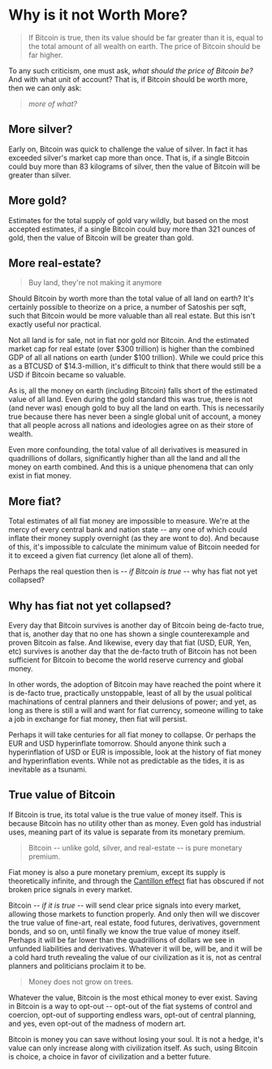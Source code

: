 # Why is it not Worth More?

> If Bitcoin is true, then
> its value should be far greater than it is,
> equal to the total amount of all
> wealth on earth.
> The price of Bitcoin should be far higher.

To any such criticism, one must ask,
 *what should the price of Bitcoin be?*
And with what unit of account?
That is, if Bitcoin should be worth more,
 then we can only ask:

> *more of what?*




## More silver?

Early on, Bitcoin was quick to challenge
 the value of silver.
In fact it has exceeded silver's market cap
 more than once.
That is, if a single Bitcoin could buy more than
 83 kilograms of silver, then the value of
 Bitcoin will be greater than silver.




## More gold?

Estimates for the total supply of gold vary wildly,
 but based on the most accepted estimates,
 if a single Bitcoin could buy more than
 321 ounces of gold, then the value of
 Bitcoin will be greater than gold.




## More real-estate?

> Buy land, they're not making it anymore

Should Bitcoin by worth more than
 the total value of all land on earth?
It's certainly possible to theorize on
 a price, a number of Satoshis per sqft,
 such that Bitcoin would be more valuable
 than all real estate.
But this isn't exactly useful nor practical.

Not all land is for sale, not in fiat nor gold
 nor Bitcoin. 
And the estimated market cap for real estate
 (over $300 trillion) 
 is higher than the combined GDP of all
 all nations on earth
 (under $100 trillion).
While we could price this as a BTCUSD of
 $14.3-million, it's difficult to think
 that there would still be a USD if Bitcoin
 became so valuable.

As is, all the money on earth (including
 Bitcoin) falls short of the estimated value of all land.
Even during the gold standard this was true,
 there is not (and never was) enough gold
 to buy all the land on earth.
This is necessarily true because there has never
 been a single global unit of account, a money
 that all people across all nations and
 ideologies agree on as their store of wealth.

Even more confounding, the total value of all
 derivatives is measured in quadrillions of dollars,
 significantly higher than all the land
 and all the money on earth combined.
And this is a unique phenomena that can only exist in fiat money.




## More fiat?

Total estimates of all fiat money are impossible to measure.
We're at the mercy of every central bank and
 nation state -- any one of which could inflate 
 their money supply overnight
 (as they are wont to do).
And because of this, it's impossible to
 calculate the minimum value of Bitcoin
 needed for it to exceed a given fiat currency
 (let alone all of them).

Perhaps the real question then is
 *-- if Bitcoin is true --*
 why has fiat not yet collapsed?





## Why has fiat not yet collapsed?

Every day that Bitcoin survives is another
 day of Bitcoin being de-facto true,
 that is, another day that no one has shown a single
 counterexample and proven Bitcoin as false.
And likewise, every day that fiat (USD, EUR, Yen, etc) survives
 is another day that the de-facto truth of Bitcoin 
 has not been sufficient for Bitcoin to become 
 the world reserve currency and global
 money.

In other words, the adoption of Bitcoin may
 have reached the point where it is de-facto
 true, practically unstoppable,
 least of all by the usual political
 machinations of central planners and their
 delusions of power;
 and yet, as long as there is still a will and want
 for fiat currency, someone willing to take a
 job in exchange for fiat money, 
 then fiat will persist.

Perhaps it will take centuries for all
 fiat money to collapse.
Or perhaps the EUR and USD hyperinflate tomorrow.
Should anyone think such a hyperinflation of
 USD or EUR is impossible, look at the history of
 fiat money and hyperinflation events.
While not as predictable as the tides, it is as
 inevitable as a tsunami.








## True value of Bitcoin 

If Bitcoin is true,
 its total value is the true value of money itself.
This is because Bitcoin has no utility other than 
 as money. 
Even gold has industrial uses, 
 meaning part of its value is separate 
 from its monetary premium.

> Bitcoin -- unlike gold, silver, and real-estate --
>  is pure monetary premium.

Fiat money is also a pure monetary premium,
 except its supply is theoretically infinite,
 and through the 
 [Cantillon effect](https://fee.org/articles/the-cantillon-effect-because-of-inflation-we-re-financing-the-financiers/)
 fiat has obscured if not broken price signals
 in every market.

Bitcoin *-- if it is true --* will send clear
 price signals into every market,
 allowing those markets to function properly.
And only then will we discover the true value of
 fine-art,
 real estate,
 food futures,
 derivatives,
 government bonds,
 and so on, until finally we know
 the true value of money itself.
Perhaps it will be far lower than the quadrillions
 of dollars we see in unfunded liabilities
 and derivatives.
Whatever it will be, will be, and it will be 
 a cold hard truth revealing the value of
 our civilization as it is, not as central 
 planners and politicians proclaim it to be.

> Money does not grow on trees.

Whatever the value, Bitcoin is the most ethical
 money to ever exist.
Saving in Bitcoin is a way to opt-out --
 opt-out of the fiat systems of control
 and coercion,
 opt-out of supporting endless wars,
 opt-out of central planning, and yes, even
 opt-out of the madness of modern art.

Bitcoin is money you can save without
 losing your soul.
It is not a hedge, it's value can only
 increase along with civilization itself.
As such, using Bitcoin is choice,
 a choice in favor of 
 civilization and a better future.



